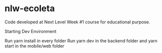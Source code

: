 # nlw-ecoleta
Code developed at Next Level Week #1 course for educational purpose.  


Starting Dev Environment

Run yarn install in every folder
Run yarn dev in the backend folder and yarn start in the mobile/web folder

